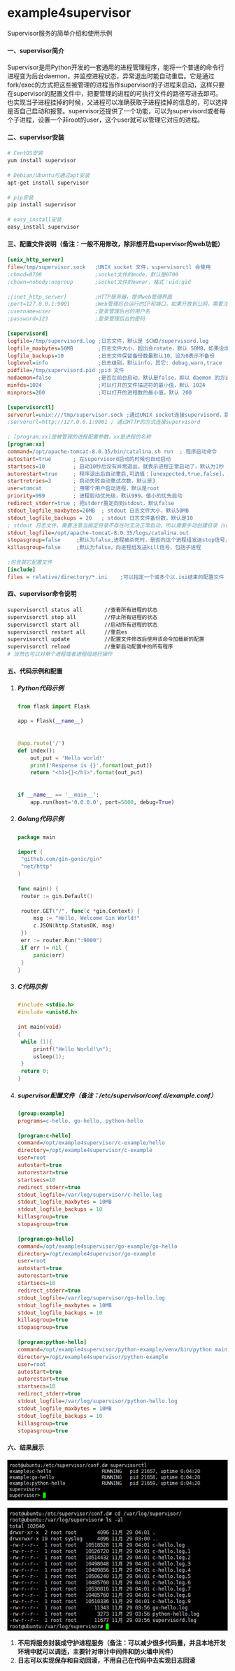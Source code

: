 # example4supervisor
Supervisor服务的简单介绍和使用示例

#### 一、supervisor简介

​	Supervisor是用Python开发的一套通用的进程管理程序，能将一个普通的命令行进程变为后台daemon，并监控进程状态，异常退出时能自动重启。它是通过fork/exec的方式把这些被管理的进程当作supervisor的子进程来启动，这样只要在supervisor的配置文件中，把要管理的进程的可执行文件的路径写进去即可。也实现当子进程挂掉的时候，父进程可以准确获取子进程挂掉的信息的，可以选择是否自己启动和报警。supervisor还提供了一个功能，可以为supervisord或者每个子进程，设置一个非root的user，这个user就可以管理它对应的进程。

#### 二、supervisor安装

```bash
# CentOS安装
yum install supervisor

# Debian/Ubuntu可通过apt安装
apt-get install supervisor

# pip安装
pip install supervisor

# easy_install安装
easy_install supervisor
```

#### 三、配置文件说明（备注：一般不用修改，除非想开启supervisor的web功能）

```ini
[unix_http_server]
file=/tmp/supervisor.sock   ;UNIX socket 文件，supervisorctl 会使用
;chmod=0700                 ;socket文件的mode，默认是0700
;chown=nobody:nogroup       ;socket文件的owner，格式：uid:gid
 
;[inet_http_server]         ;HTTP服务器，提供web管理界面
;port=127.0.0.1:9001        ;Web管理后台运行的IP和端口，如果开放到公网，需要注意安全性
;username=user              ;登录管理后台的用户名
;password=123               ;登录管理后台的密码
 
[supervisord]
logfile=/tmp/supervisord.log ;日志文件，默认是 $CWD/supervisord.log
logfile_maxbytes=50MB        ;日志文件大小，超出会rotate，默认 50MB，如果设成0，表示不限制大小
logfile_backups=10           ;日志文件保留备份数量默认10，设为0表示不备份
loglevel=info                ;日志级别，默认info，其它: debug,warn,trace
pidfile=/tmp/supervisord.pid ;pid 文件
nodaemon=false               ;是否在前台启动，默认是false，即以 daemon 的方式启动
minfds=1024                  ;可以打开的文件描述符的最小值，默认 1024
minprocs=200                 ;可以打开的进程数的最小值，默认 200
 
[supervisorctl]
serverurl=unix:///tmp/supervisor.sock ;通过UNIX socket连接supervisord，路径与unix_http_server部分的file一致
;serverurl=http://127.0.0.1:9001 ; 通过HTTP的方式连接supervisord
 
; [program:xx]是被管理的进程配置参数，xx是进程的名称
[program:xx]
command=/opt/apache-tomcat-8.0.35/bin/catalina.sh run  ; 程序启动命令
autostart=true       ; 在supervisord启动的时候也自动启动
startsecs=10         ; 启动10秒后没有异常退出，就表示进程正常启动了，默认为1秒
autorestart=true     ; 程序退出后自动重启,可选值：[unexpected,true,false]，默认为unexpected，表示进程意外杀死后才重启
startretries=3       ; 启动失败自动重试次数，默认是3
user=tomcat          ; 用哪个用户启动进程，默认是root
priority=999         ; 进程启动优先级，默认999，值小的优先启动
redirect_stderr=true ; 把stderr重定向到stdout，默认false
stdout_logfile_maxbytes=20MB  ; stdout 日志文件大小，默认50MB
stdout_logfile_backups = 20   ; stdout 日志文件备份数，默认是10
; stdout 日志文件，需要注意当指定目录不存在时无法正常启动，所以需要手动创建目录（supervisord 会自动创建日志文件）
stdout_logfile=/opt/apache-tomcat-8.0.35/logs/catalina.out
stopasgroup=false     ;默认为false,进程被杀死时，是否向这个进程组发送stop信号，包括子进程
killasgroup=false     ;默认为false，向进程组发送kill信号，包括子进程
 
;包含其它配置文件
[include]
files = relative/directory/*.ini    ;可以指定一个或多个以.ini结束的配置文件
```

#### 四、supervisor命令说明

```bash
supervisorctl status all       //查看所有进程的状态
supervisorctl stop all         //停止所有进程的状态
supervisorctl start all        //启动所有进程的状态
supervisorctl restart all      //重启es
supervisorctl update           //配置文件修改后使用该命令加载新的配置
supervisorctl reload           //重新启动配置中的所有程序
# 当然也可以对单个进程或者进程组进行操作
```

#### 五、代码示例和配置

1. ##### Python代码示例

   ```Python
   from flask import Flask
   
   app = Flask(__name__)
   
   
   @app.route('/')
   def index():
       out_put = 'Hello world!'
       print('Response is {}'.format(out_put))
       return "<h1>{}</h1>".format(out_put)
   
   
   if __name__ == '__main__':
       app.run(host='0.0.0.0', port=5000, debug=True)
   
   ```

2. ##### Golang代码示例

   ```go
   package main
   
   import (
   	"github.com/gin-gonic/gin"
   	"net/http"
   )
   
   func main() {
   	router := gin.Default()
   
   	router.GET("/", func(c *gin.Context) {
   		msg := "Hello, Welcome Gin World!"
   		c.JSON(http.StatusOK, msg)
   	})
   	err := router.Run(":9000")
   	if err != nil {
   		panic(err)
   	}
   }
   ```

3. ##### C代码示例

   ```C
   #include <stdio.h>
   #include <unistd.h>
   
   int main(void)
   {
   	while (1){
   		printf("Hello World!\n");
   		usleep(1);
   	}
   	return 0;
   }
   ```

4. ##### supervisor配置文件（备注：/etc/supervisor/conf.d/example.conf）

   ```ini
   [group:example]
   programs=c-hello, go-hello, python-hello
   
   [program:c-hello]
   command=/opt/example4supervisor/c-example/hello
   directory=/opt/example4supervisor/c-example
   user=root
   autostart=true
   autorestart=true
   startsecs=10
   redirect_stderr=true
   stdout_logfile=/var/log/supervisor/c-hello.log
   stdout_logfile_maxbytes = 10MB
   stdout_logfile_backups = 10
   killasgroup=true
   stopasgroup=true
   
   [program:go-hello]
   command=/opt/example4supervisor/go-example/go-hello
   directory=/opt/example4supervisor/go-example
   user=root
   autostart=true
   autorestart=true
   startsecs=10
   redirect_stderr=true
   stdout_logfile=/var/log/supervisor/go-hello.log
   stdout_logfile_maxbytes = 10MB
   stdout_logfile_backups = 10
   killasgroup=true
   stopasgroup=true
   
   [program:python-hello]
   command=/opt/example4supervisor/python-example/venv/bin/python main.py
   directory=/opt/example4supervisor/python-example
   user=root
   autostart=true
   autorestart=true
   startsecs=10
   redirect_stderr=true
   stdout_logfile=/var/log/supervisor/python-hello.log
   stdout_logfile_maxbytes = 10MB
   stdout_logfile_backups = 10
   killasgroup=true
   stopasgroup=true
   ```

#### 六、结果展示

![服务状态展示](static/images/supervisor服务状态展示.png)

![服务日志](static/images/supervisor管理的服务日志.png)

1. **不用将服务封装成守护进程服务（备注：可以减少很多代码量，并且本地开发环境中就可以调适，主要针对审计中间件和防火墙中间件）**
2. **日志可以实现保存和自动回滚，不用自己在代码中去实现日志回滚**
